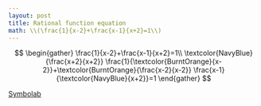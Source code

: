 ```yaml
---
layout: post
title: Rational function equation
math: \\(\frac{1}{x-2}+\frac{x-1}{x+2}=1\\)
---
```


$$
\begin{gather}
\frac{1}{x-2}+\frac{x-1}{x+2}=1\\
\textcolor{NavyBlue}{\frac{x+2}{x+2}} \frac{1}{\textcolor{BurntOrange}{x-2}}+\textcolor{BurntOrange}{\frac{x-2}{x-2}} \frac{x-1}{\textcolor{NavyBlue}{x+2}}=1
\end{gather}
$$

[Symbolab](/assets/symbolab/rationalA.pdf)